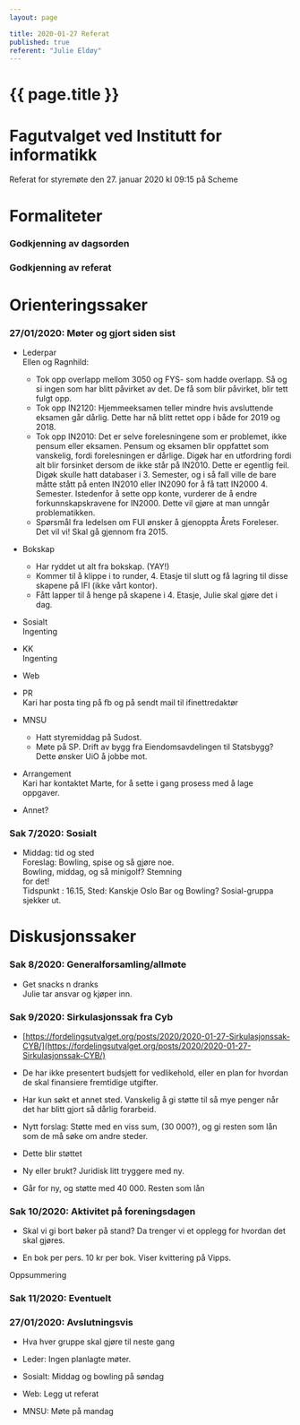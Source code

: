 ```yaml
---
layout: page

title: 2020-01-27 Referat
published: true
referent: "Julie Eldøy"
---
```

# {{ page.title }}

# Fagutvalget ved Institutt for informatikk

Referat for styremøte den 27. januar 2020 kl 09:15 på Scheme

# Formaliteter

### Godkjenning av dagsorden

### Godkjenning av referat

# Orienteringssaker

### 27/01/2020: Møter og gjort siden sist

-   Lederpar  
    Ellen og Ragnhild:  
    - Tok opp overlapp mellom 3050 og FYS- som hadde overlapp. Så og si ingen som har blitt påvirket av det. De få som blir påvirket, blir tett fulgt opp.  
    - Tok opp IN2120: Hjemmeeksamen teller mindre hvis avsluttende eksamen går dårlig. Dette har nå blitt rettet opp i både for 2019 og 2018.  
    - Tok opp IN2010: Det er selve forelesningene som er problemet, ikke pensum eller eksamen. Pensum og eksamen blir oppfattet som vanskelig, fordi forelesningen er dårlige. Digøk har en utfordring fordi alt blir forsinket dersom de ikke står på IN2010. Dette er egentlig feil. Digøk skulle hatt databaser i 3. Semester, og i så fall ville de bare måtte stått på enten IN2010 eller IN2090 for å få tatt IN2000 4. Semester. Istedenfor å sette opp konte, vurderer de å endre forkunnskapskravene for IN2000. Dette vil gjøre at man unngår problematikken.  
    - Spørsmål fra ledelsen om FUI ønsker å gjenoppta Årets Foreleser. Det vil vi! Skal gå gjennom fra 2015.
    
-   Bokskap  
    - Har ryddet ut alt fra bokskap. (YAY!)  
    - Kommer til å klippe i to runder, 4. Etasje til slutt og få lagring til disse skapene på IFI (ikke vårt kontor).  
    - Fått lapper til å henge på skapene i 4. Etasje, Julie skal gjøre det i dag.
    
-   Sosialt  
    Ingenting
    
-   KK  
    Ingenting
    
-   Web
    
-   PR  
    Kari har posta ting på fb og på sendt mail til ifinettredaktør
    
-   MNSU  
    - Hatt styremiddag på Sudost.  
    - Møte på SP. Drift av bygg fra Eiendomsavdelingen til Statsbygg? Dette ønsker UiO å jobbe mot.
    
-   Arrangement  
    Kari har kontaktet Marte, for å sette i gang prosess med å lage oppgaver.
    
-   Annet?
    

  

### Sak 7/2020: Sosialt

-   Middag: tid og sted  
    Foreslag: Bowling, spise og så gjøre noe.  
    Bowling, middag, og så minigolf? Stemning  
    for det!  
    Tidspunkt : 16.15, Sted: Kanskje Oslo Bar og Bowling? Sosial-gruppa sjekker ut.  
      
    

  

# Diskusjonssaker

### Sak 8/2020: Generalforsamling/allmøte

-   Get snacks n dranks  
    Julie tar ansvar og kjøper inn.
    

  

### Sak 9/2020: Sirkulasjonssak fra Cyb

-   [https://fordelingsutvalget.org/posts/2020/2020-01-27-Sirkulasjonssak-CYB/](https://fordelingsutvalget.org/posts/2020/2020-01-27-Sirkulasjonssak-CYB/)
    
-   De har ikke presentert budsjett for vedlikehold, eller en plan for hvordan de skal finansiere fremtidige utgifter.
    
-   Har kun søkt et annet sted. Vanskelig å gi støtte til så mye penger når det har blitt gjort så dårlig forarbeid.
    
-   Nytt forslag: Støtte med en viss sum, (30 000?), og gi resten som lån som de må søke om andre steder.
    

-   Dette blir støttet
    

-   Ny eller brukt? Juridisk litt tryggere med ny.
    
-   Går for ny, og støtte med 40 000. Resten som lån
    

  

### Sak 10/2020: Aktivitet på foreningsdagen

-   Skal vi gi bort bøker på stand? Da trenger vi et opplegg for hvordan det skal gjøres.
    
-   En bok per pers. 10 kr per bok. Viser kvittering på Vipps.
    

  
  

Oppsummering

### Sak 11/2020: Eventuelt

### 27/01/2020: Avslutningsvis

-   Hva hver gruppe skal gjøre til neste gang
    
-   Leder: Ingen planlagte møter.
    
-   Sosialt: Middag og bowling på søndag
    
-   Web: Legg ut referat
    
-   MNSU: Møte på mandag
